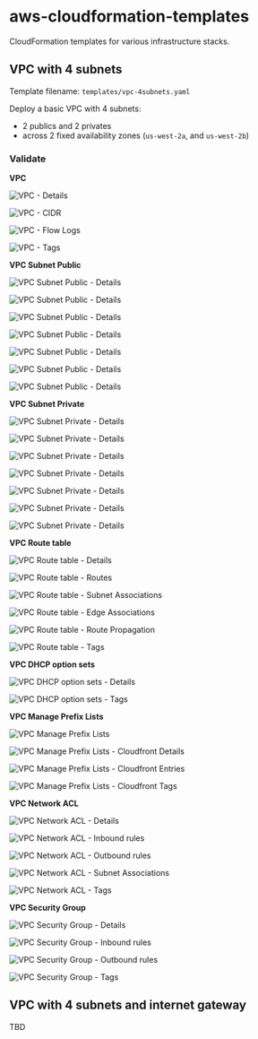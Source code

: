 # aws-cloudformation-templates

CloudFormation templates for various infrastructure stacks.

## VPC with 4 subnets

Template filename: `templates/vpc-4subnets.yaml`

Deploy a basic VPC with 4 subnets:
- 2 publics and 2 privates
- across 2 fixed availability zones (`us-west-2a`, and `us-west-2b`)

### Validate

**VPC**

![VPC - Details](/images/vpc-4subnets-vpc-details.jpg)

![VPC - CIDR](/images/vpc-4subnets-vpc-cidr.jpg)

![VPC - Flow Logs](/images/vpc-4subnets-vpc-flowlogs.jpg)

![VPC - Tags](/images/vpc-4subnets-vpc-tags.jpg)


**VPC Subnet Public**

![VPC Subnet Public - Details](/images/vpc-4subnets-subnet-public-details.jpg)

![VPC Subnet Public - Details](/images/vpc-4subnets-subnet-public-flowlogs.jpg)

![VPC Subnet Public - Details](/images/vpc-4subnets-subnet-public-routetable.jpg)

![VPC Subnet Public - Details](/images/vpc-4subnets-subnet-public-networkacl.jpg)

![VPC Subnet Public - Details](/images/vpc-4subnets-subnet-public-cidrreservation.jpg)

![VPC Subnet Public - Details](/images/vpc-4subnets-subnet-public-sharing.jpg)

![VPC Subnet Public - Details](/images/vpc-4subnets-subnet-public-tags.jpg)


**VPC Subnet Private**

![VPC Subnet Private - Details](/images/vpc-4subnets-subnet-private-details.jpg)

![VPC Subnet Private - Details](/images/vpc-4subnets-subnet-private-flowlogs.jpg)

![VPC Subnet Private - Details](/images/vpc-4subnets-subnet-private-routetable.jpg)

![VPC Subnet Private - Details](/images/vpc-4subnets-subnet-private-networkacl.jpg)

![VPC Subnet Private - Details](/images/vpc-4subnets-subnet-private-cidrreservation.jpg)

![VPC Subnet Private - Details](/images/vpc-4subnets-subnet-private-sharing.jpg)

![VPC Subnet Private - Details](/images/vpc-4subnets-subnet-private-tags.jpg)


**VPC Route table**

![VPC Route table - Details](/images/vpc-4subnets-routetable-details.jpg)

![VPC Route table - Routes](/images/vpc-4subnets-routetable-routes.jpg)

![VPC Route table - Subnet Associations](/images/vpc-4subnets-routetable-subnetassociations.jpg)

![VPC Route table - Edge Associations](/images/vpc-4subnets-routetable-edgeassociations.jpg)

![VPC Route table - Route Propagation](/images/vpc-4subnets-routetable-routepropagation.jpg)

![VPC Route table - Tags](/images/vpc-4subnets-routetable-tags.jpg)


**VPC DHCP option sets**

![VPC DHCP option sets - Details](/images/vpc-4subnets-dhcpoptionsets-details.jpg)

![VPC DHCP option sets - Tags](/images/vpc-4subnets-dhcpoptionsets-tags.jpg)


**VPC Manage Prefix Lists**

![VPC Manage Prefix Lists](/images/vpc-4subnets-manageprefix-list.jpg)

![VPC Manage Prefix Lists - Cloudfront Details](/images/vpc-4subnets-manageprefix-cloudfront-details.jpg)

![VPC Manage Prefix Lists - Cloudfront Entries](/images/vpc-4subnets-manageprefix-cloudfront-entries.jpg)

![VPC Manage Prefix Lists - Cloudfront Tags](/images/vpc-4subnets-manageprefix-cloudfront-tags.jpg)


**VPC Network ACL**

![VPC Network ACL - Details](/images/vpc-4subnets-networkacl-details.jpg)

![VPC Network ACL - Inbound rules](/images/vpc-4subnets-networkacl-inboundrules.jpg)

![VPC Network ACL - Outbound rules](/images/vpc-4subnets-networkacl-outboundrules.jpg)

![VPC Network ACL - Subnet Associations](/images/vpc-4subnets-networkacl-subnetassociations.jpg)

![VPC Network ACL - Tags](/images/vpc-4subnets-networkacl-tags.jpg)


**VPC Security Group**

![VPC Security Group - Details](/images/vpc-4subnets-securitygroup-details.jpg)

![VPC Security Group - Inbound rules](/images/vpc-4subnets-securitygroup-inboundrules.jpg)

![VPC Security Group - Outbound rules](/images/vpc-4subnets-securitygroup-outboundrules.jpg)

![VPC Security Group - Tags](/images/vpc-4subnets-securitygroup-tags.jpg)


## VPC with 4 subnets and internet gateway

TBD


